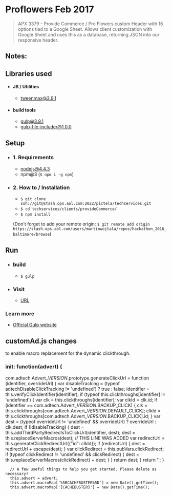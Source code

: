 # Proflowers Feb 2017

> APX 3379 - Provide Commerce / Pro Flowers custom Header with 16 options tied to a Google Sheet. Allows client customization with Google Sheet and uses this as a database, returning JSON into our responsive header.
## Notes:

## Libraries used
  * #### JS / Utilities
    * [tweenmax@3.9.1](https://localtunnel.github.io/www/)
  * #### build tools
    * [gulp@3.9.1](https://www.npmjs.com/package/gulp)
    * [gulp-file-includer@1.0.0](https://www.npmjs.com/package/gulp-file-includer)

## Setup

  * ### 1. Requirements
    * nodejs@4.4.3
    * npm@3 (`$ npm i -g npm`)

  * ### 2. How to / Installation
    * `$ git clone ssh://git@stash.ops.aol.com:2022/pictela/techservices.git`
    * `$ cd techservices/clients/provideCommerce/`
    * `$ npm install`

    (Don't forget to add your remote origin: `$ git remote add origin https://stash.ops.aol.com/users/martinwojtala/repos/hackathon_2016_baltimore/browse`)

## Run
  * ### build
    * `$ gulp`
  * ### Visit
    * [URL](http://localhost:8080/dist/index_jeep.html)

### Learn more
* [Official Gulp website](https://www.npmjs.com/package/gulp)

## customAd.js changes
to enable macro replacement for the dynamic clickthrough. 


### init: function(advert) {
com.adtech.Advert_$VERSION$.prototype.generateClickUrl = function (identifier, overrideUrl) {
  var disableTracking = (typeof adtechDisableClickTracking != 'undefined') ? true : false;
  identifier = this.verifyClickIdentifier(identifier);
  if (typeof this.clickthroughs[identifier] != 'undefined') {
    var clk = this.clickthroughs[identifier];
    var clkId = clk.id;
    if (identifier == com.adtech.Advert_$VERSION$.BACKUP_CLICK) {
      clk = this.clickthroughs[com.adtech.Advert_$VERSION$.DEFAULT_CLICK];
      clkId = this.clickthroughs[com.adtech.Advert_$VERSION$.BACKUP_CLICK].id;
    }
    var dest = (typeof overrideUrl != 'undefined' && overrideUrl) ? overrideUrl : clk.dest;
    if (!disableTracking) {
      dest = this.addThirdPartyRedirectsToClickUrl(identifier, dest);
      dest = this.replaceServerMacros(dest); // THIS LINE WAS ADDED
      var redirectUrl = this.generateClickRedirectUrl({"id": clkId});
      if (redirectUrl) {
        dest = redirectUrl + escape(dest);
      }
      var clickRedirect = this.pubVars.clickRedirect;
      if (typeof clickRedirect != 'undefined' && clickRedirect) {
        dest = this.replaceServerMacros(clickRedirect) + dest;
      }
    }
    return dest;
  }
  return '';
}

      // A few useful things to help you get started. Please delete as necessary!
      this.advert = advert;
      this.advert.macroMap['%5BCACHEBUSTER%5D'] = new Date().getTime();
      this.advert.macroMap['[CACHEBUSTER]'] = new Date().getTime();
